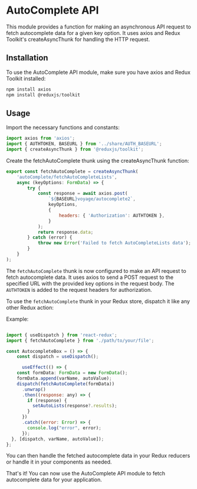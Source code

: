 # AutoComplete API
This module provides a function for making an asynchronous API request to fetch autocomplete data for a given key option. It uses axios and Redux Toolkit's createAsyncThunk for handling the HTTP request.

## Installation
To use the AutoComplete API module, make sure you have axios and Redux Toolkit installed:

```js
npm install axios
npm install @reduxjs/toolkit
```

## Usage
Import the necessary functions and constants:

```jsx 
import axios from 'axios';
import { AUTHTOKEN, BASEURL } from '../share/AUTH_BASEURL';
import { createAsyncThunk } from '@reduxjs/toolkit';
```
Create the fetchAutoComplete thunk using the createAsyncThunk function:

```jsx 
export const fetchAutoComplete = createAsyncThunk(
    'autoComplete/fetchAutoCompleteLists',
    async (keyOptions: FormData) => {
        try {
            const response = await axios.post(
                `${BASEURL}voyage/autocomplete2`,
                keyOptions,
                {
                    headers: { 'Authorization': AUTHTOKEN },
                }
            );
            return response.data;
        } catch (error) {
            throw new Error('Failed to fetch AutoCompleteLists data');
        }
    }
);

```

The ``fetchAutoComplete`` thunk is now configured to make an API request to fetch autocomplete data. It uses axios to send a POST request to the specified URL with the provided key options in the request body. 
The `AUTHTOKEN` is added to the request headers for authorization.

To use the ``fetchAutoComplete`` thunk in your Redux store, dispatch it like any other Redux action:

Example:
```jsx

import { useDispatch } from 'react-redux';
import { fetchAutoComplete } from './path/to/your/file';

const AutocompleteBox = () => {
    const dispatch = useDispatch();

      useEffect(() => {
    const formData: FormData = new FormData();
    formData.append(varName, autoValue);
    dispatch(fetchAutoComplete(formData))
      .unwrap()
      .then((response: any) => {
        if (response) {
          setAutoLists(response?.results);
        }
      })
      .catch((error: Error) => {
        console.log("error", error);
      });
  }, [dispatch, varName, autoValue]);
};
```

You can then handle the fetched autocomplete data in your Redux reducers or handle it in your components as needed.

That's it! You can now use the AutoComplete API module to fetch autocomplete data for your application.